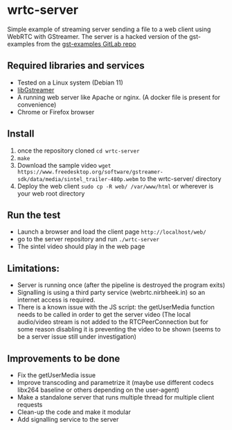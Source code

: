 # wrtc-server

Simple example of streaming server sending a file to a web client using WebRTC with GStreamer.
The server is a hacked version of the gst-examples from the [gst-examples GitLab repo](https://gitlab.freedesktop.org/gstreamer/gst-examples/-/tree/master/webrtc)

## Required libraries and services
- Tested on a Linux system (Debian 11)
- [libGstreamer](https://gstreamer.freedesktop.org/)
- A running web server like Apache or nginx. (A docker file is present for convenience)
- Chrome or Firefox browser

## Install
1. once the repository cloned `cd wrtc-server`
2. `make`
3. Download the sample video `wget https://www.freedesktop.org/software/gstreamer-sdk/data/media/sintel_trailer-480p.webm` to the wrtc-server/ directory
4. Deploy the web client `sudo cp -R web/ /var/www/html` or wherever is your web root directory

## Run the test
- Launch a browser and load the client page `http://localhost/web/`
- go to the server repository and run `./wrtc-server`
- The sintel video should play in the web page

## Limitations:
- Server is running once (after the pipeline is destroyed the program exits)
- Signalling is using a third party service (webrtc.nirbheek.in) so an internet access is required.
- There is a known issue with the JS script: the getUserMedia function needs to be called in order to get the server video (The local audio/video stream is not added to the RTCPeerConnection but for some reason disabling it is preventing the video to be shown (seems to be a server issue still under investigation)

## Improvements to be done
- Fix the getUserMedia issue
- Improve transcoding and parametrize it (maybe use different codecs libx264 baseline or others depending on the user-agent)
- Make a standalone server that runs multiple thread for multiple client requests
- Clean-up the code and make it modular
- Add signalling service to the server

